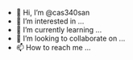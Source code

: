 - 👋 Hi, I’m @cas340san
- 👀 I’m interested in ...
- 🌱 I’m currently learning ...
- 💞️ I’m looking to collaborate on ...
- 📫 How to reach me ...

<!---
cas340san/cas340san is a ✨ special ✨ repository because its `README.md` (this file) appears on your GitHub profile.
You can click the Preview link to take a look at your changes.
--->
